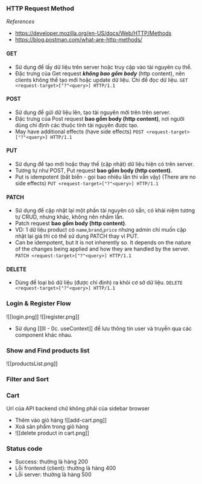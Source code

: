 ### HTTP Request Method
*References*
- https://developer.mozilla.org/en-US/docs/Web/HTTP/Methods
- https://blog.postman.com/what-are-http-methods/
#### GET
- Sử dụng để lấy dữ liệu trên server hoặc truy cập vào tài nguyên cụ thể. 
- Đặc trưng của Get request ***không bao gồm body*** (http content), nên clients không thể tạo mới hoặc update dữ liệu. Chỉ để đọc dữ liệu.
`GET <request-target>["?"<query>] HTTP/1.1`
#### POST
- Sử dụng để gửi dữ liệu lên, tạo tài nguyên mới trên trên server.
- Đặc trưng của Post request **bao gồm body (http content)**, nơi người dùng chỉ định các thuộc tính tài nguyên được tạo.
- May have additional effects (have side effects)
`POST <request-target>["?"<query>] HTTP/1.1`
#### PUT
- Sử dụng để tạo mới hoặc thay thế (cập nhật) dữ liệu hiện có trên server.
- Tương tự như POST, Put request **bao gồm body (http content)**.
- Put is idempotent (bất biến - gọi bao nhiêu lần thì vẫn vậy) (There are no side effects)
`PUT <request-target>["?"<query>] HTTP/1.1`
#### PATCH
- Sử dụng để cập nhật lại một phần tài nguyên có sẵn, có khái niệm tương tự CRUD, nhưng khác, không nên nhầm lẫn.
- Patch request **bao gồm body (http content)**.
- VD: 1 dữ liệu product có `name`,`brand`,`price` nhưng admin chỉ muốn cập nhật lại giá thì có thể sử dụng PATCH thay vì PUT.
- Can be idempotent, but it is not inherently so. It depends on the nature of the changes being applied and how they are handled by the server.
`PATCH <request-target>["?"<query>] HTTP/1.1`
#### DELETE
- Dùng để loại bỏ dữ liệu (được chỉ định) ra khỏi cơ sở dữ liệu.
`DELETE <request-target>["?"<query>] HTTP/1.1`
### Login & Register Flow
![[login.png]]
![[register.png]]
- Sử dụng [[III - 0c. useContext]] để lưu thông tin user và truyền qua các component khác nhau.
### Show and Find products list
![[productsList.png]]
### Filter and Sort

### Cart 
Url của API backend chứ không phải của sidebar browser
- Thêm vào giỏ hàng
![[add-cart.png]]
- Xoá sản phẩm trong giỏ hàng
- ![[delete product in cart.png]]
### Status code
- Success: thường là hàng 200
- Lỗi frontend (client): thường là hàng 400
- Lỗi server: thường là hàng 500


